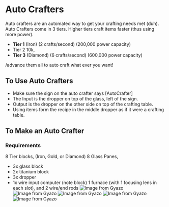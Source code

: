 # Auto Crafters
Auto crafters are an automated way to get your crafting needs met (duh). 
Auto Crafters come in 3 tiers. Higher tiers craft items faster (thus using more power).
- **Tier 1** (Iron) (2 crafts/second) (200,000 power capacity)
- Tier 2 10k,
- **Tier 3** (Diamond) (6 crafts/second) (600,000 power capacity)

/advance them all to auto craft what ever you want!

## To Use Auto Crafters

- Make sure the sign on the auto crafter says [AutoCrafter]
- The Input is the dropper on top of the glass, left of the sign.
- Output is the dropper on the other side on top of the crafting table.
- Using items form the recipe in the middle dropper as if it were a crafting table.

## To Make an Auto Crafter
### Requirements
8 Tier blocks, (Iron, Gold, or Diamond) 8 Glass Panes, 
* 3x glass block
* 2x titanium block
* 3x dropper
* 1x wire input computer (note block) 
1 furnace (with 1 focusing lens in each slot), and 2 wire/end rods
![Image from Gyazo](https://i.gyazo.com/31e73021635a2ce3baf62e67972c701d.png)
![Image from Gyazo](https://i.gyazo.com/18da692ced557272ece3967c569df8f7.png)
![Image from Gyazo](https://i.gyazo.com/d42acba4ee5b58ec9092fb947a3db8d3.png)
![Image from Gyazo](https://i.gyazo.com/429eb5e6b5902d814b9f1adf714f54ae.png)
![Image from Gyazo](https://i.gyazo.com/44ee0a0a497b19c1a10ab6c7b58dda24.png)
